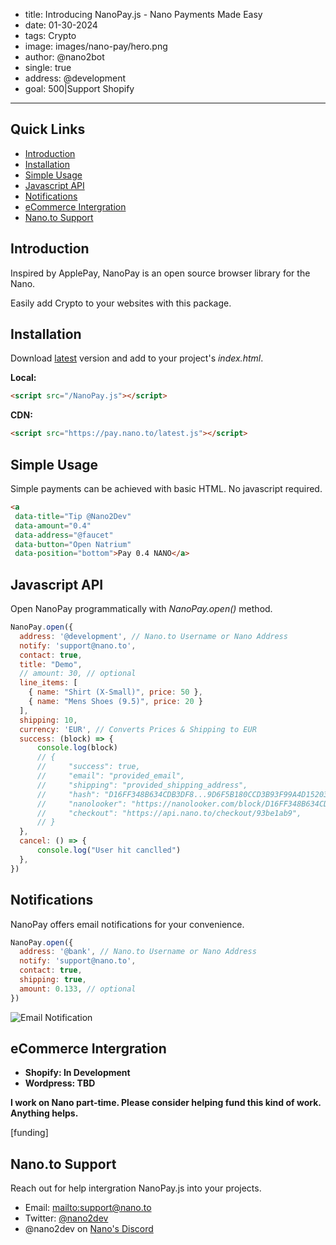 - title: Introducing NanoPay.js - Nano Payments Made Easy
- date: 01-30-2024
- tags: Crypto
- image: images/nano-pay/hero.png
- author: @nano2bot
- single: true
- address: @development
- goal: 500|Support Shopify

-----

## Quick Links

- [Introduction](#introduction)
- [Installation](#installation)
- [Simple Usage](#simple-started)
- [Javascript API](#javascript-api)
- [Notifications](#notifications)
- [eCommerce Intergration](#e-commerce-intergration)
- [Nano.to Support](#support)

## Introduction

Inspired by ApplePay, NanoPay is an open source browser library for the Nano. 

Easily add Crypto to your websites with this package.

## Installation

Download [latest](https://raw.githubusercontent.com/fwd/nano-pay/master/latest.js) version and add to your project's *index.html*.

**Local:**
```html
<script src="/NanoPay.js"></script>
```

**CDN:**
```html
<script src="https://pay.nano.to/latest.js"></script>
```

## Simple Usage

Simple payments can be achieved with basic HTML. No javascript required. 

```html
<a 
 data-title="Tip @Nano2Dev" 
 data-amount="0.4" 
 data-address="@faucet" 
 data-button="Open Natrium" 
 data-position="bottom">Pay 0.4 NANO</a>
```

## Javascript API

Open NanoPay programmatically with *NanoPay.open()* method.

```javascript
NanoPay.open({ 
  address: '@development', // Nano.to Username or Nano Address
  notify: 'support@nano.to',
  contact: true,
  title: "Demo",
  // amount: 30, // optional
  line_items: [
    { name: "Shirt (X-Small)", price: 50 }, 
    { name: "Mens Shoes (9.5)", price: 20 }
  ],
  shipping: 10,
  currency: 'EUR', // Converts Prices & Shipping to EUR
  success: (block) => {
      console.log(block)
      // {
      //     "success": true,
      //     "email": "provided_email",
      //     "shipping": "provided_shipping_address",
      //     "hash": "D16FF348B634CDB3DF8...9D6F5B180CCD3B93F99A4D15203",
      //     "nanolooker": "https://nanolooker.com/block/D16FF348B634CDB3DF8...9D6F5B180CCD3B93F99A4D15203"
      //     "checkout": "https://api.nano.to/checkout/93be1ab9",
      // }
  },
  cancel: () => {
      console.log("User hit canclled")
  },
})
```

## Notifications

NanoPay offers email notifications for your convenience. 

```javascript
NanoPay.open({ 
  address: '@bank', // Nano.to Username or Nano Address
  notify: 'support@nano.to',
  contact: true,
  shipping: true,
  amount: 0.133, // optional
})
```

![Email Notification](../../images/nano-pay/email.png)

## eCommerce Intergration

- **Shopify: In Development**
- **Wordpress: TBD**

**I work on Nano part-time. Please consider helping fund this kind of work. Anything helps.**

[funding]

## Nano.to Support

Reach out for help intergration NanoPay.js into your projects.

- Email: [mailto:support@nano.to](support@nano.to)
- Twitter: [@nano2dev](https://twitter.com/nano2dev)
- @nano2dev on [Nano's Discord](https://discord.com/invite/RNAE2R9) 
